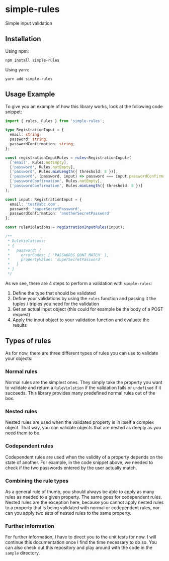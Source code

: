 # simple-rules
Simple input validation

## Installation
Using npm:
```
npm install simple-rules
```

Using yarn:
```
yarn add simple-rules
```

## Usage Example
To give you an example of how this library works, look at the following code snippet:
```typescript
import { rules, Rules } from 'simple-rules';

type RegistrationInput = {
  email: string;
  password: string;
  passwordConfirmation: string;
};

const registrationInputRules = rules<RegistrationInput>(
  ['email', Rules.notEmpty],
  ['password', Rules.notEmpty],
  ['password', Rules.minLength({ threshold: 8 })],
  ['password', (password, input) => password === input.passwordConfirmation, 'PASSWORDS_DONT_MATCH'],
  ['passwordConfirmation', Rules.notEmpty],
  ['passwordConfirmation', Rules.minLength({ threshold: 8 })]
);

const input: RegistrationInput = {
  email: 'test@abc.com',
  password: 'superSecretPassword',
  passwordConfirmation: 'anotherSecretPassword'
};

const ruleViolations = registrationInputRules(input);

/**
 * RuleViolations:
 * {
 *   password: {
 *     errorCodes: [ 'PASSWORDS_DONT_MATCH' ],
 *     propertyValue: 'superSecretPassword'
 *   }
 * }
 */
```

As we see, there are 4 steps to perform a validation with `simple-rules`:
1. Define the type that should be validated
2. Define your validations by using the `rules` function and passing it the tuples / triples you need for the validation
3. Get an actual input object (this could for example be the body of a POST request)
4. Apply the input object to your validation function and evaluate the results

## Types of rules
As for now, there are three different types of rules you can use to validate your objects:

### Normal rules
Normal rules are the simplest ones. They simply take the property you want to validate and return a `RuleViolation` if the validation fails or `undefined` if it succeeds. This library provides many predefined normal rules out of the box.

### Nested rules
Nested rules are used when the validated property is in itself a complex object. That way, you can validate objects that are nested as deeply as you need them to be.

### Codependent rules
Codependent rules are used when the validity of a property depends on the state of another. For example, in the code snippet above, we needed to check if the two passwords entered by the user actually match.

### Combining the rule types
As a general rule of thumb, you should always be able to apply as many rules as needed to a given property. The same goes for codependent rules. Nested rules are the exception here, because you cannot apply nested rules to a property that is being validated with normal or codependent rules, nor can you apply two sets of nested rules to the same property.

### Further information
For further information, I have to direct you to the unit tests for now. I will continue this documentation once I find the time necessary to do so. You can also check out this repository and play around with the code in the `sample` directory.
